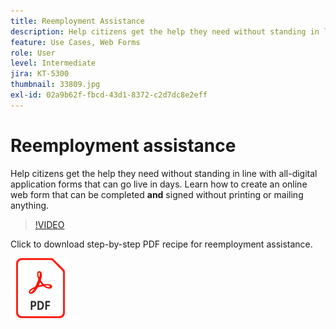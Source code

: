 ```yaml
---
title: Reemployment Assistance
description: Help citizens get the help they need without standing in line with all-digital application forms that can go live in days
feature: Use Cases, Web Forms
role: User
level: Intermediate
jira: KT-5300
thumbnail: 33809.jpg
exl-id: 02a9b62f-fbcd-43d1-8372-c2d7dc8e2eff
---
```

# Reemployment assistance

Help citizens get the help they need without standing in line with all-digital application forms that can go live in days. Learn how to create an online web form that can be completed **and** signed without printing or mailing anything.

>[!VIDEO](https://video.tv.adobe.com/v/33809?quality=12&learn=on&hidetitle=true)

Click to download step-by-step PDF recipe for reemployment assistance.

[![Download PDF Recipe](../assets/acrobat_PDF_96.png)](../assets/UseCaseRecipe-EN-CreatingWebForms-Reemployment.pdf)
